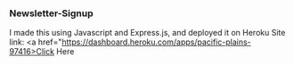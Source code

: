 ### Newsletter-Signup

I made this using Javascript and Express.js, and deployed it on Heroku
Site link: <a href="https://dashboard.heroku.com/apps/pacific-plains-97416>Click Here</a>
